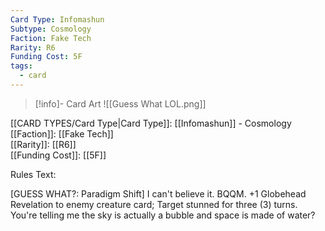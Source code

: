 ```yaml
---
Card Type: Infomashun
Subtype: Cosmology
Faction: Fake Tech
Rarity: R6
Funding Cost: 5F
tags:
  - card
---
```

> [!info]- Card Art
> ![[Guess What LOL.png]]

[[CARD TYPES/Card Type|Card Type]]: [[Infomashun]] - Cosmology  
[[Faction]]: [[Fake Tech]]  
[[Rarity]]: [[R6]]  
[[Funding Cost]]: [[5F]]  

Rules Text:  

[GUESS WHAT?: Paradigm Shift] I can't believe it.
BQQM. +1 Globehead Revelation to enemy creature card;
Target stunned for three (3) turns. You're telling me the sky is actually a bubble and space is made of water?